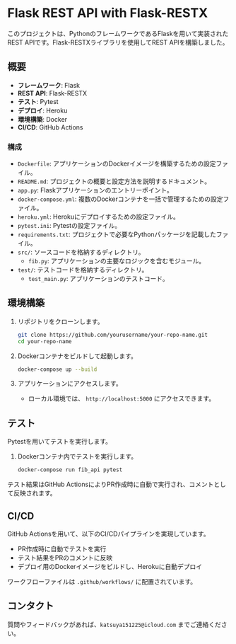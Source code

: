 # Flask REST API with Flask-RESTX

このプロジェクトは、PythonのフレームワークであるFlaskを用いて実装されたREST APIです。Flask-RESTXライブラリを使用してREST APIを構築しました。

## 概要

- **フレームワーク**: Flask
- **REST API**: Flask-RESTX
- **テスト**: Pytest
- **デプロイ**: Heroku
- **環境構築**: Docker
- **CI/CD**: GitHub Actions

### 構成

- `Dockerfile`: アプリケーションのDockerイメージを構築するための設定ファイル。
- `README.md`: プロジェクトの概要と設定方法を説明するドキュメント。
- `app.py`: Flaskアプリケーションのエントリーポイント。
- `docker-compose.yml`: 複数のDockerコンテナを一括で管理するための設定ファイル。
- `heroku.yml`: Herokuにデプロイするための設定ファイル。
- `pytest.ini`: Pytestの設定ファイル。
- `requirements.txt`: プロジェクトで必要なPythonパッケージを記載したファイル。
- `src/`: ソースコードを格納するディレクトリ。
  - `fib.py`: アプリケーションの主要なロジックを含むモジュール。
- `test/`: テストコードを格納するディレクトリ。
  - `test_main.py`: アプリケーションのテストコード。

## 環境構築

1. リポジトリをクローンします。
    ```sh
    git clone https://github.com/yourusername/your-repo-name.git
    cd your-repo-name
    ```

1. Dockerコンテナをビルドして起動します。
    ```sh
    docker-compose up --build
    ```

2. アプリケーションにアクセスします。
    - ローカル環境では、 `http://localhost:5000` にアクセスできます。

## テスト

Pytestを用いてテストを実行します。

1. Dockerコンテナ内でテストを実行します。
    ```sh
    docker-compose run fib_api pytest
    ```

テスト結果はGitHub ActionsによりPR作成時に自動で実行され、コメントとして反映されます。

## CI/CD

GitHub Actionsを用いて、以下のCI/CDパイプラインを実現しています。

- PR作成時に自動でテストを実行
- テスト結果をPRのコメントに反映
- デプロイ用のDockerイメージをビルドし、Herokuに自動デプロイ

ワークフローファイルは `.github/workflows/` に配置されています。

## コンタクト

質問やフィードバックがあれば、`katsuya151225@icloud.com` までご連絡ください。
